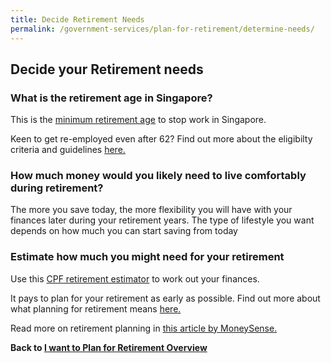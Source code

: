 ```yaml
---
title: Decide Retirement Needs
permalink: /government-services/plan-for-retirement/determine-needs/
---
```


## Decide your Retirement needs


### What is the retirement age in Singapore?

This is the <a href="https://www.mom.gov.sg/employment-practices/retirement" target="_blank">minimum retirement age</a> to stop work in Singapore. 

Keen to get re-employed even after 62? Find out more about the eligibilty criteria and guidelines <a href="https://www.mom.gov.sg/employment-practices/re-employment#eligibility" target="_blank">here.</a>


### How much money would you likely need to live comfortably during retirement?

The more you save today, the more flexibility you will have with your finances later during your retirement years. The type of lifestyle you want depends on how much you can start saving from today


### Estimate how much you might need for your retirement

Use this <a href="https://www.cpf.gov.sg/eSvc/Web/Schemes/RetirementEstimator/RetirementEstimatorLanding" target="_blank">CPF retirement estimator</a> to work out your finances.

It pays to plan for your retirement as early as possible. Find out more about what planning for retirement means <a href="https://www.cpf.gov.sg/eSvc/Web/Schemes/RetirementCalculator/RetirementNeeds" target="_blank">here.</a>

Read more on retirement planning in <a href="https://www.moneysense.gov.sg/articles/2018/10/determine-your-retirement-needs" target="_blank">this article by MoneySense.</a>



**Back to [I want to Plan for Retirement Overview](/government-services/plan-for-retirement/overview/)**

